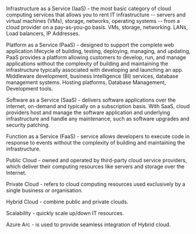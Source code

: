
Infrastructure as a Service (IaaS) - the most basic category of cloud computing services that allows you to rent IT infrastructure -- servers and virtual machines (VMs), storage, networks, operating systems -- from a cloud provider on a pay-as-you-go basis.
	VMs, storage, networking.
	LANs, Load balancers, IP Addresses.

Platform as a Service (PaaS) - designed to support the complete web application lifecycle of building, testing, deploying, managing, and updating, PaaS provides a platform allowing customers to develop, run, and manage applications without the complexity of building and maintaining the infrastructure typically associated with developing and launching an app.
	Middleware development, business Intelligence (BI) services, database management systems.
	Hosting platforms, Database Management, Development tools.

Software as a Service (SaaS) - delivers software applications over the internet, on-demand and typically on a subscription basis. With SaaS, cloud providers host and manage the software application and underlying infrastructure and handle any maintenance, such as software upgrades and security patching.

Function as a Service (FaaS) - service allows developers to execute code in response to events without the complexity of building and maintaining the infrastructure.

Public Cloud - owned and operated by third-party cloud service providers, which deliver their computing resources like servers and storage over the Internet.

Private Cloud - refers to cloud computing resources used exclusively by a single business or organisation.

Hybrid Cloud - combine public and private clouds.

Scalability - quickly scale up/down IT resources.

Azure Arc - is used to provide seamless integration of Hybrid cloud.

